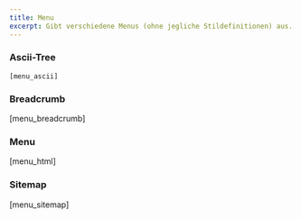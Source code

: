 ```yaml
---
title: Menu
excerpt: Gibt verschiedene Menus (ohne jegliche Stildefinitionen) aus.
---
```


### Ascii-Tree

```
[menu_ascii]
```

### Breadcrumb

[menu_breadcrumb]


### Menu

[menu_html]


### Sitemap

[menu_sitemap]
